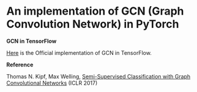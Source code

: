 # An implementation of GCN (Graph Convolution Network) in PyTorch

**GCN in TensorFlow**

[Here](https://github.com/tkipf/gcn) is the Official implementation of GCN in TensorFlow.  

**Reference**

Thomas N. Kipf, Max Welling, [Semi-Supervised Classification with Graph Convolutional Networks](http://arxiv.org/abs/1609.02907) (ICLR 2017)
